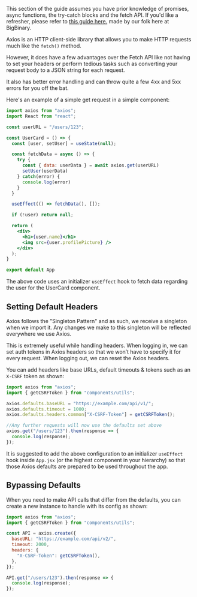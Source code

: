 This section of the guide assumes you have prior knowledge of promises, async functions, the try-catch blocks and the fetch API.
If you'd like a refresher, please refer to [this guide here.](https://academy.bigbinary.com/learn-advanced-javascript/promises/asynchronous-and-callbacks) made by our folk here at BigBinary.

Axios is an HTTP client-side library that allows you to make HTTP requests much like the `fetch()` method.

However, it does have a few advantages over the Fetch API like not having to set your headers or perform tedious tasks such as converting your request body to a JSON string for each request.

It also has better error handling and can throw quite a few 4xx and 5xx errors for you off the bat.

Here's an example of a simple get request in a simple component:

```jsx
import axios from "axios";
import React from "react";

const userURL = "/users/123";

const UserCard = () => {
  const [user, setUser] = useState(null);

  const fetchData = async () => {
    try {
      const { data: userData } = await axios.get(userURL)
      setUser(userData)
    } catch(error) {
      console.log(error)
    }
  }

  useEffect(() => fetchData(), []);

  if (!user) return null;

  return (
    <div>
      <h1>{user.name}</h1>
      <img src={user.profilePicture} />
    </div>
  );
}

export default App
```

The above code uses an initializer `useEffect` hook to fetch data regarding the user for the UserCard component.

## Setting Default Headers

Axios follows the "Singleton Pattern" and as such, we receive a singleton when we import it. Any changes we make to this singleton will be reflected everywhere we use Axios.

This is extremely useful while handling headers. When logging in, we can set auth tokens in Axios headers so that we won’t have to specify it for every request. When logging out, we can reset the Axios headers.

You can add headers like base URLs, default timeouts & tokens such as an `X-CSRF` token as shown:

```jsx
import axios from "axios";
import { getCSRFToken } from "components/utils";

axios.defaults.baseURL = "https://example.com/api/v1/";
axios.defaults.timeout = 1000;
axios.defaults.headers.common["X-CSRF-Token"] = getCSRFToken();

//Any further requests will now use the defaults set above
axios.get("/users/123").then(response => {
  console.log(response);
});
```

It is suggested to add the above configuration to an initializer `useEffect` hook inside `App.jsx` (or the highest component in your hierarchy) so that those Axios defaults are prepared to be used throughout the app.

## Bypassing Defaults

When you need to make API calls that differ from the defaults, you can create a new instance to handle with its config as shown:

```jsx
import axios from "axios";
import { getCSRFToken } from "components/utils";

const API = axios.create({
  baseURL: "https://example.com/api/v2/",
  timeout: 2000,
  headers: {
    "X-CSRF-Token": getCSRFToken(),
  },
});

API.get("/users/123").then(response => {
  console.log(response);
});
```